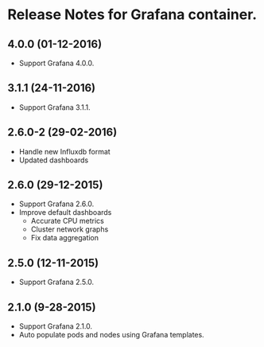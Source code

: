 # Release Notes for Grafana container.

## 4.0.0 (01-12-2016)
- Support Grafana 4.0.0.

## 3.1.1 (24-11-2016)
- Support Grafana 3.1.1.

## 2.6.0-2 (29-02-2016)
- Handle new Influxdb format
- Updated dashboards

## 2.6.0 (29-12-2015)
- Support Grafana 2.6.0.
- Improve default dashboards
  - Accurate CPU metrics
  - Cluster network graphs
  - Fix data aggregation

## 2.5.0 (12-11-2015)
- Support Grafana 2.5.0.

## 2.1.0 (9-28-2015)
- Support Grafana 2.1.0.
- Auto populate pods and nodes using Grafana templates.
